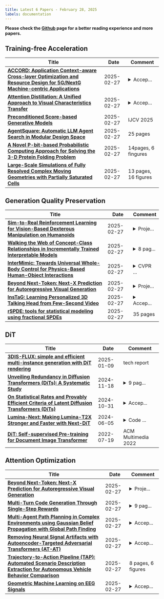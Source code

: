 ```yaml
---
title: Latest 6 Papers - February 28, 2025
labels: documentation
---
```

**Please check the [Github](https://github.com/zezhishao/MTS_Daily_ArXiv) page for a better reading experience and more papers.**

## Training-free Acceleration
| **Title** | **Date** | **Comment** |
| --- | --- | --- |
| **[ACCORD: Application Context-aware Cross-layer Optimization and Resource Design for 5G/NextG Machine-centric Applications](http://arxiv.org/abs/2502.20320v1)** | 2025-02-27 | <details><summary>Accep...</summary><p>Accepted for publications at ICC 2025</p></details> |
| **[Attention Distillation: A Unified Approach to Visual Characteristics Transfer](http://arxiv.org/abs/2502.20235v1)** | 2025-02-27 | <details><summary>Accep...</summary><p>Accepted to CVPR 2025. Project page: https://github.com/xugao97/AttentionDistillation</p></details> |
| **[Preconditioned Score-based Generative Models](http://arxiv.org/abs/2302.06504v3)** | 2025-02-27 | IJCV 2025 |
| **[AgentSquare: Automatic LLM Agent Search in Modular Design Space](http://arxiv.org/abs/2410.06153v3)** | 2025-02-27 | 25 pages |
| **[A Novel P-bit-based Probabilistic Computing Approach for Solving the 3-D Protein Folding Problem](http://arxiv.org/abs/2502.20050v1)** | 2025-02-27 | 14pages, 6 fingures |
| **[Large-Scale Simulations of Fully Resolved Complex Moving Geometries with Partially Saturated Cells](http://arxiv.org/abs/2502.20049v1)** | 2025-02-27 | 13 pages, 16 figures |

## Generation Quality Preservation
| **Title** | **Date** | **Comment** |
| --- | --- | --- |
| **[Sim-to-Real Reinforcement Learning for Vision-Based Dexterous Manipulation on Humanoids](http://arxiv.org/abs/2502.20396v1)** | 2025-02-27 | <details><summary>Proje...</summary><p>Project page can be found at https://toruowo.github.io/recipe/</p></details> |
| **[Walking the Web of Concept-Class Relationships in Incrementally Trained Interpretable Models](http://arxiv.org/abs/2502.20393v1)** | 2025-02-27 | <details><summary>8 pag...</summary><p>8 pages of main text, 6 figures in main text, 11 pages of Appendix, published in AAAI 2025</p></details> |
| **[InterMimic: Towards Universal Whole-Body Control for Physics-Based Human-Object Interactions](http://arxiv.org/abs/2502.20390v1)** | 2025-02-27 | <details><summary>CVPR ...</summary><p>CVPR 2025. Project Page: https://sirui-xu.github.io/InterMimic/</p></details> |
| **[Beyond Next-Token: Next-X Prediction for Autoregressive Visual Generation](http://arxiv.org/abs/2502.20388v1)** | 2025-02-27 | <details><summary>Proje...</summary><p>Project page at \url{https://oliverrensu.github.io/project/xAR}</p></details> |
| **[InsTaG: Learning Personalized 3D Talking Head from Few-Second Video](http://arxiv.org/abs/2502.20387v1)** | 2025-02-27 | <details><summary>Accep...</summary><p>Accepted at CVPR 2025. Project page: https://fictionarry.github.io/InsTaG/</p></details> |
| **[rSPDE: tools for statistical modeling using fractional SPDEs](http://arxiv.org/abs/2502.20385v1)** | 2025-02-27 | 35 pages |

## DiT
| **Title** | **Date** | **Comment** |
| --- | --- | --- |
| **[3DIS-FLUX: simple and efficient multi-instance generation with DiT rendering](http://arxiv.org/abs/2501.05131v1)** | 2025-01-09 | tech report |
| **[Unveiling Redundancy in Diffusion Transformers (DiTs): A Systematic Study](http://arxiv.org/abs/2411.13588v1)** | 2024-11-18 | <details><summary>9 pag...</summary><p>9 pages including reference</p></details> |
| **[On Statistical Rates and Provably Efficient Criteria of Latent Diffusion Transformers (DiTs)](http://arxiv.org/abs/2407.01079v3)** | 2024-10-31 | <details><summary>Accep...</summary><p>Accepted at NeurIPS 2024. v3 updated to camera-ready version with many typos fixed; v2 fixed typos, added Fig. 1 and added clarifications</p></details> |
| **[Lumina-Next: Making Lumina-T2X Stronger and Faster with Next-DiT](http://arxiv.org/abs/2406.18583v1)** | 2024-06-05 | <details><summary>Code ...</summary><p>Code at: https://github.com/Alpha-VLLM/Lumina-T2X</p></details> |
| **[DiT: Self-supervised Pre-training for Document Image Transformer](http://arxiv.org/abs/2203.02378v3)** | 2022-07-19 | ACM Multimedia 2022 |

## Attention Optimization
| **Title** | **Date** | **Comment** |
| --- | --- | --- |
| **[Beyond Next-Token: Next-X Prediction for Autoregressive Visual Generation](http://arxiv.org/abs/2502.20388v1)** | 2025-02-27 | <details><summary>Proje...</summary><p>Project page at \url{https://oliverrensu.github.io/project/xAR}</p></details> |
| **[Multi-Turn Code Generation Through Single-Step Rewards](http://arxiv.org/abs/2502.20380v1)** | 2025-02-27 | <details><summary>9 pag...</summary><p>9 pages (not including references or appendix); 6 figures (in main paper); (v1) preprint</p></details> |
| **[Multi-Agent Path Planning in Complex Environments using Gaussian Belief Propagation with Global Path Finding](http://arxiv.org/abs/2502.20369v1)** | 2025-02-27 | <details><summary>Accep...</summary><p>Accepted by "International Conference on Robotics and Automation" - ICRA 2025</p></details> |
| **[Removing Neural Signal Artifacts with Autoencoder-Targeted Adversarial Transformers (AT-AT)](http://arxiv.org/abs/2502.05332v2)** | 2025-02-27 | <details><summary>Accep...</summary><p>Accepted at CNS 2025, Boston, MA, USA</p></details> |
| **[Trajectory-to-Action Pipeline (TAP): Automated Scenario Description Extraction for Autonomous Vehicle Behavior Comparison](http://arxiv.org/abs/2502.20353v1)** | 2025-02-27 | 8 pages, 6 figures |
| **[Geometric Machine Learning on EEG Signals](http://arxiv.org/abs/2502.05334v2)** | 2025-02-27 | <details><summary>Accep...</summary><p>Accepted in Proceedings of Machine Learning Research (PMLR), 2025</p></details> |

